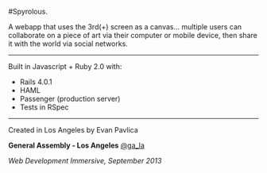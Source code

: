#Spyrolous.


A webapp that uses the 3rd(+) screen as a canvas... multiple users can collaborate on a piece of art via their computer or mobile device, then share it with the world via social networks.

-----

Built in Javascript + Ruby 2.0 with:

* Rails 4.0.1
* HAML
* Passenger (production server)
* Tests in RSpec


----

Created in Los Angeles by Evan Pavlica

**General Assembly - Los Angeles** [@ga_la](http://twitter.com/@ga_la)

*Web Development Immersive, September 2013*
